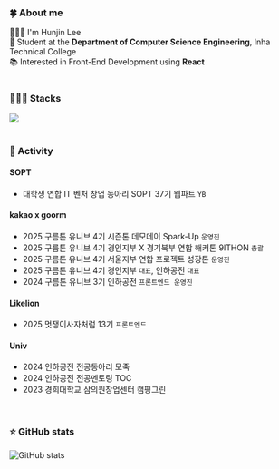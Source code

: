 ### 🍀 About me
🙋🏻‍♂️ I'm Hunjin Lee<br>
🏫 Student at the **Department of Computer Science Engineering**, Inha Technical College  
📚 Interested in Front-End Development using **React**  
</br>

### 👨🏻‍💻 Stacks
<div>
  <a href="https://skillicons.dev">
    <img src="https://skillicons.dev/icons?i=react,typescript,javascript,nextjs,tailwindcss,css,html" />
  </a>
</div>
</br>

### 👥 Activity
#### SOPT
- 대학생 연합 IT 벤처 창업 동아리 SOPT 37기 웹파트 `YB`

#### kakao x goorm
- 2025 구름톤 유니브 4기 시즌톤 데모데이 Spark-Up `운영진`
- 2025 구름톤 유니브 4기 경인지부 X 경기북부 연합 해커톤 9ITHON `총괄`
- 2025 구름톤 유니브 4기 서울지부 연합 프로젝트 성장톤 `운영진`
- 2025 구름톤 유니브 4기 경인지부 `대표`, 인하공전 `대표`
- 2024 구름톤 유니브 3기 인하공전 `프론트엔드 운영진`

#### Likelion
- 2025 멋쟁이사자처럼 13기 `프론트엔드`

#### Univ
- 2024 인하공전 전공동아리 모죽
- 2024 인하공전 전공멘토링 TOC
- 2023 경희대학교 삼의원창업센터 캠핑그린

<div>

<br />

### ⭐️ GitHub stats
![GitHub stats](https://github-readme-stats.vercel.app/api?username=huniversal&show_icons=true&theme=react)
</div>


